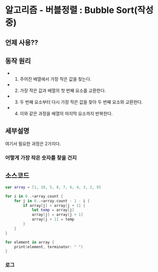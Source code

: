 # 알고리즘 - 버블정렬 : Bubble Sort(작성중)



## 언제 사용??


## 동작 원리
- 1. 주어진 배열에서 가장 작은 값을 찾는다.
- 2. 가장 작은 값과 배열의 첫 번째 요소를 교환한다.
- 3. 두 번째 요소부터 다시 가장 작은 값을 찾아 두 번째 요소와 교환한다.
- 4. 이와 같은 과정을 배열의 마지막 요소까지 반복한다.


## 세부설명

여기서 필요한 과정은 2가지다.


### 어떻게 가장 작은 숫자를 찾을 건지



## 소스코드
```swift
var array = [1, 10, 5, 8, 7, 6, 4, 3, 2, 9]

for i in 0..<array.count {
    for j in 0..<array.count - 1 - i {
        if array[j] > array[j + 1] {
            let temp = array[j]
            array[j] = array[j + 1]
            array[j + 1] = temp
        }
    }
}

for element in array {
    print(element, terminator: " ")
}
```

### 로그
